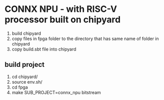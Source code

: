 # CONNX NPU - with RISC-V processor built on chipyard

1. build chipyard 
2. copy files in fpga folder to the directory that has same name of folder in chipyard
3. copy build.sbt file into chipyard

## build project
1. cd chipyard/
2. source env.sh/
3. cd fpga
4. make SUB_PROJECT=connx_npu bitstream
